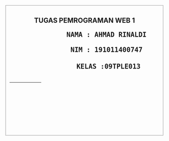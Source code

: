 <!DOCTYPE html>
<html>
<head>
    <meta charset="UTF-8" />
    <title>PEMROGRAMAN WEB 1</title>
</head>
<body>
    <fieldset class="v" />
    <h2 align="center">TUGAS PEMROGRAMAN WEB 1</
        h2>
        <pre>
            NAMA : AHMAD RINALDI <BR>
            NIM : 191011400747 <br>
            KELAS :09TPLE013<sup
        </pre>
        <hr width="100" align="right">
    
</body>
</html>
